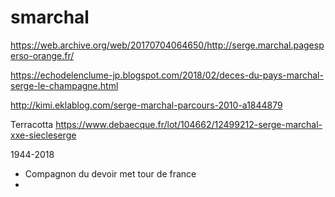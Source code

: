 # smarchal
https://web.archive.org/web/20170704064650/http://serge.marchal.pagesperso-orange.fr/

https://echodelenclume-jp.blogspot.com/2018/02/deces-du-pays-marchal-serge-le-champagne.html

http://kimi.eklablog.com/serge-marchal-parcours-2010-a1844879

Terracotta
https://www.debaecque.fr/lot/104662/12499212-serge-marchal-xxe-siecleserge

1944-2018
* Compagnon du devoir met tour de france
* 
